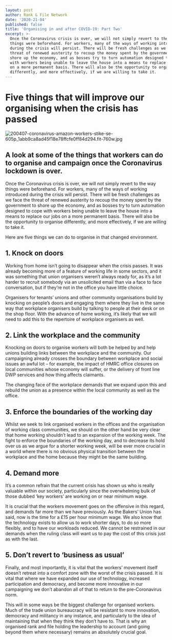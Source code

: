 ```yaml
---
layout: post
author: Rank & File Network
date: '2020-21-04'
published: false
title: 'Organising in and after COVID-19: Part Two'
excerpt: >-
  Once the Coronavirus crisis is over, we will not simply revert to the way
  things were beforehand. For workers, many of the ways of working introduced
  during the crisis will persist. There will be fresh challenges as we face the
  threat of renewed austerity to recoup the money spent by the government to
  shore up the economy, and as bosses try to turn automation designed to cope
  with workers being unable to leave the house into a means to replace our jobs
  on a more permanent basis. There will also be the opportunity to organise
  differently, and more effectively, if we are willing to take it.
---
```

# Five things that will improve our organising when the crisis has passed

![200407-coronavirus-amazon-workers-stike-se-605p_1abb9ca8ad45f18e78ffcfe0ff84d294.fit-760w.jpg]({{site.baseurl}}/assets/images/200407-coronavirus-amazon-workers-stike-se-605p_1abb9ca8ad45f18e78ffcfe0ff84d294.fit-760w.jpg)

## A look at some of the things that workers can do to organise and campaign once the Coronavirus lockdown is over.

Once the Coronavirus crisis is over, we will not simply revert to the way things were beforehand. For workers, many of the ways of working introduced during the crisis will persist. There will be fresh challenges as we face the threat of renewed austerity to recoup the money spent by the government to shore up the economy, and as bosses try to turn automation designed to cope with workers being unable to leave the house into a means to replace our jobs on a more permanent basis. There will also be the opportunity to organise differently, and more effectively, if we are willing to take it.

Here are five things we can do to organise in that changed environment.

## 1.	Knock on doors

Working from home isn’t going to disappear when the crisis passes. It was already becoming more of a feature of working life in some sectors, and it was something that union organisers weren’t always ready for, as it’s a lot harder to recruit somebody via an unsolicited email than via a face to face conversation, but if they’re not in the office you have little choice.

Organisers for tenants’ unions and other community organisations build by knocking on people’s doors and engaging them where they live in the same way that workplace organisers build by talking to people at their desk or on the shop floor. With the advance of home working, it’s likely that we will need to add this to the repertoire of workplace organisers as well.

## 2.	Link the workplace and the community

Knocking on doors to organise workers will both be helped by and help unions building links between the workplace and the community. Our campaigning already crosses the boundary between workplace and social issues an awful lot – for example, the impact of HMRC office closures on local communities whose economy will suffer, or the delivery of front line DWP services and how thing affects claimants.

The changing face of the workplace demands that we expand upon this and rebuild the union as a presence within the local community as well as the office.

## 3.	Enforce the boundaries of the working day

Whilst we seek to link organised workers in the offices and the organisation of working class communities, we should on the other hand be very clear that home working shouldn’t lead to an expansion of the working week. The fight to enforce the boundaries of the working day, and to decrease its hold over us as we argue for a shorter working week, will be ever more crucial in a world where there is no obvious physical transition between the workplace and the home because they might be the same building.

## 4.	Demand more

It’s a common refrain that the current crisis has shown us who is really valuable within our society, particularly since the overwhelming bulk of those dubbed ‘key workers’ are working on or near minimum wage.

It is crucial that the workers movement goes on the offensive in this regard, and demands far more than we have previously. As the Bakers’ Union has said, now is the time for a £15 per hour minimum wage. We also know that the technology exists to allow us to work shorter days, to do so more flexibly, and to have our workloads reduced. We cannot be restrained in our demands when the ruling class will want us to pay the cost of this crisis just as with the last.

## 5.	Don’t revert to ‘business as usual’

Finally, and most importantly, it is vital that the workers’ movement itself doesn’t retreat into a comfort zone with the worst of the crisis passed. It is vital that where we have expanded our use of technology, increased participation and democracy, and become more innovative in our campaigning we don’t abandon all of that to return to the pre-Coronavirus norm.

This will in some ways be the biggest challenge for organised workers. Much of the trade union bureaucracy will be resistant to more innovation, democracy and militancy in any instance, and particularly to the idea of maintaining that when they think they don’t have to. That is why an organised rank and file holding the leadership to account (and going beyond them where necessary) remains an absolutely crucial goal.

